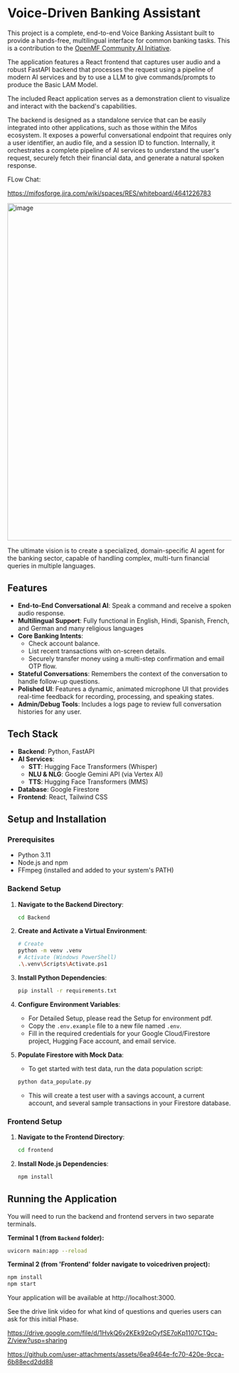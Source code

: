 # Voice-Driven Banking Assistant

This project is a complete, end-to-end Voice Banking Assistant built to provide a hands-free, multilingual interface for common banking tasks. This is a contribution to the [OpenMF Community AI Initiative](https://github.com/openMF/community-ai/issues/5#issue-2922033762).

The application features a React frontend that captures user audio and a robust FastAPI backend that processes the request using a pipeline of modern AI services and by to use a LLM to give commands/prompts to produce the  Basic LAM Model.


The included React application serves as a demonstration client to visualize and interact with the backend's capabilities.

The backend is designed as a standalone service that can be easily integrated into other applications, such as those within the Mifos ecosystem. It exposes a powerful conversational endpoint that requires only a user identifier, an audio file, and a session ID to function. Internally, it orchestrates a complete pipeline of AI services to understand the user's request, securely fetch their financial data, and generate a natural spoken response.


FLow Chat:

https://mifosforge.jira.com/wiki/spaces/RES/whiteboard/4641226783


<img width="1872" height="756" alt="image" src="https://github.com/user-attachments/assets/ec431b78-a8ed-4c03-91e9-6374cd1cd0d6" />

The ultimate vision is to create a specialized, domain-specific AI agent for the banking sector, capable of handling complex, multi-turn financial queries in multiple languages.
## Features

- **End-to-End Conversational AI**: Speak a command and receive a spoken audio response.
- **Multilingual Support**: Fully functional in English, Hindi, Spanish, French, and German and  many religious languages
- **Core Banking Intents**:
  - Check account balance.
  - List recent transactions with on-screen details.
  - Securely transfer money using a multi-step confirmation and email OTP flow.
- **Stateful Conversations**: Remembers the context of the conversation to handle follow-up questions.
- **Polished UI**: Features a dynamic, animated microphone UI that provides real-time feedback for recording, processing, and speaking states.
- **Admin/Debug Tools**: Includes a logs page to review full conversation histories for any user.

## Tech Stack

- **Backend**: Python, FastAPI
- **AI Services**:
  - **STT**: Hugging Face Transformers (Whisper)
  - **NLU & NLG**: Google Gemini API (via Vertex AI)
  - **TTS**: Hugging Face Transformers (MMS)
- **Database**: Google Firestore
- **Frontend**: React, Tailwind CSS

## Setup and Installation

### Prerequisites
- Python 3.11
- Node.js and npm
- FFmpeg (installed and added to your system's PATH)

### Backend Setup

1.  **Navigate to the Backend Directory**:
    ```bash
    cd Backend
    ```
2.  **Create and Activate a Virtual Environment**:
    ```bash
    # Create
    python -m venv .venv
    # Activate (Windows PowerShell)
    .\.venv\Scripts\Activate.ps1
    ```
3.  **Install Python Dependencies**:
    ```bash
    pip install -r requirements.txt
    ```
4.  **Configure Environment Variables**:
    - For Detailed Setup, please read the Setup for environment pdf. 
    - Copy the `.env.example` file to a new file named `.env`.
    - Fill in the required credentials for your Google Cloud/Firestore project, Hugging Face account, and email service.

6.  **Populate Firestore with Mock Data**:
    - To get started with test data, run the data population script:
    ```bash
    python data_populate.py
    ```
    - This will create a test user with a savings account, a current account, and several sample transactions in your Firestore database.

### Frontend Setup

1.  **Navigate to the Frontend Directory**:
    ```bash
    cd frontend
    ```
2.  **Install Node.js Dependencies**:
    ```bash
    npm install
    ```

## Running the Application

You will need to run the backend and frontend servers in two separate terminals.

**Terminal 1 (from `Backend` folder):**
```bash
uvicorn main:app --reload
```

**Terminal 2 (from 'Frontend' folder navigate to voicedriven project):**
```bash
npm install
npm start
```
Your application will be available at http://localhost:3000.


See the drive link video for what kind of questions and queries users can ask for this initial Phase.

https://drive.google.com/file/d/1HvkQ6v2KEk92pOyfSE7oKp1107CTQq-Z/view?usp=sharing



https://github.com/user-attachments/assets/6ea9464e-fc70-420e-9cca-6b88ecd2dd88


